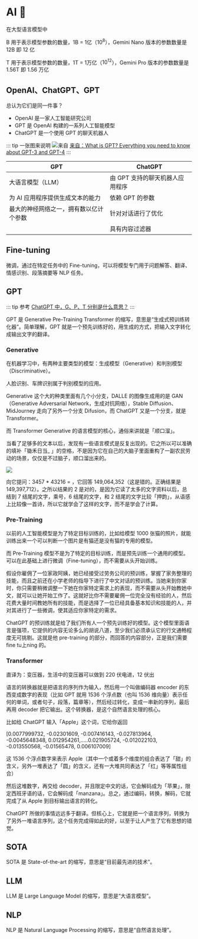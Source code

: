 # AI 🤖

在大型语言模型中

B 用于表示模型参数的数量，1B = 1亿（$10^{8}$），Gemini Nano 版本的参数数量是 12B 即 12 亿

T 用于表示模型参数的数量，1T = 1万亿（$10^{12}$），Gemini Pro 版本的参数数量是 1.56T 即 1.56 万亿

## OpenAI、ChatGPT、GPT

总认为它们是同一件事？

* OpenAI 是一家人工智能研究公司
* GPT 是 OpenAI 构建的一系列人工智能模型
* ChatGPT 是一个使用 GPT 的聊天机器人

::: tip 一张图来说明
![来自 ](https://cenyu-picogo.oss-cn-beijing.aliyuncs.com/Group_12448.png)
[来自：What is GPT? Everything you need to know about GPT-3 and GPT-4](https://zapier.com/blog/what-is-gpt/)
:::

| GPT | ChatGPT |
|---------|---------|
| 大语言模型（LLM） | 由 GPT 支持的聊天机器人应用程序 |
| 为 AI 应用程序提供生成文本的能力 | 依赖 GPT 的参数 |
| 最大的神经网络之一，拥有数以亿计个参数 | 针对对话进行了优化 |
|| 具有内容过滤器 |




## Fine-tuning

微调，通过在特定任务中的 Fine-tuning，可以将模型专门用于问题解答、翻译、情感识别、段落摘要等 NLP 任务。

## GPT

::: tip 参考
[ChatGPT 中，G、P、T 分别是什么意思？](https://zhuanlan.zhihu.com/p/610276479)
:::

GPT 是 Generative Pre-Training Transformer 的缩写，意思是“生成式预训练转化器”。简单理解，GPT 就是一个预先训练好的，用生成的方式，把输入文字转化成输出文字的翻译。

### Generative

在机器学习中，有两种主要类型的模型：生成模型（Generative）和判别模型（Discriminative）。

人脸识别、车牌识别属于判别模型的应用。

Generative 这个大的种类里面有几个小分支，DALLE 的图像生成用的是 GAN （Generative Adversarial Network，生成对抗网络），Stable Diffusion、MidJourney 走向了另外一个分支 Difusion，而 ChatGPT 又是一个分支，就是 Transformer。

而 Transformer Generative 的语言模型的核心，通俗来讲就是「顺口溜」。

当看了足够多的文本以后，发现有一些语言模式是反复出现的。它之所以可以准确的填补「锄禾日当_ 」的空格，不是因为它在自己的大脑子里面重构了一副农民劳动的场景，仅仅是不过脑子，顺口溜出来的。

![](https://cenyu-picogo.oss-cn-beijing.aliyuncs.com/20231208151520.png)

向它提问：3457 * 43216 = ，它回答 149,064,352（这是错的。正确结果是 149,397,712）。之所以结果的 2 是对的，是因为它读了太多的文字资料以后，总结到 7 结尾的文字，乘号，6 结尾的文字，和 2 结尾的文字比较「押韵」，从语感上比较像一首诗，所以它就学会了这样的文字，而不是学会了计算。

### Pre-Training

以前的人工智能模型是为了特定目标训练的，比如给模型 1000 张猫的照片，就能训练出来一个可以判断一个图片是有猫还是没有猫的专用的模型。

而 Pre-Training 模型不是为了特定的目标训练，而是预先训练一个通用的模型。可以在此基础上进行微调（Fine-tuning），而不需要从头开始训练。

假设你雇佣了一位家政阿姨，她已经接受过劳务公司的预训练，掌握了家务整理的技能，而且之前还在小学老师的指导下进行了中文对话的预训练。当她来到你家时，你只需要稍微调整一下她在你家特定需求上的表现，而不需要从头开始教她中文，就可以让她开始工作了。这就好比你不需要雇佣一位完全没有经验的人，然后花费大量时间教她所有的技能，而是选择了一位已经具备基本知识和技能的人，并对其进行了一些微调，使其适应你家特定的需求。

ChatGPT 的预训练就是给了我们所有人一个预先训练好的模型。这个模型里面语言是强项，它提供的内容无论多么的胡说八道，至少我们必须承认它的行文通畅程度无可挑剔。这就是他 pre-training 的部分，而回答的内容部分，正是我们需要 fine tu上ning 的。

### Transformer

直译为：变压器，生活中的变压器可以做到 220 伏电进，12 伏出

语言的转换器就是把语言的序列作为输入，然后用一个叫做编码器 encoder 的东西变成数字的表现（比如 GPT 就用 1536 个浮点数（也叫 1536 维向量）表示任何的单词，或者句子，段落，篇章等），然后经过转化，变成一串新的序列，最后再用 decoder 把它输出。这个转换器，是这个自然语言处理的核心。

比如给 ChatGPT 输入「Apple」这个词，它给你返回

[0.0077999732, -0.02301609, -0.007416143, -0.027813964, -0.0045648348, 0.012954261,.....0.021905724, -0.012022103, -0.013550568, -0.01565478, 0.006107009]

这 1536 个浮点数字来表示 Apple（其中一个或着多个维度的组合表达了「甜」的含义，另外一堆表达了「圆」的含义，还有一大堆共同表达了「红」等等属性组合）

然后这堆数字，再交给 decoder，并且限定中文的话，它会解码成为「苹果」，限定西班牙语的话，它会解码成「manzana」。总之，通过编码，转换，解码，它就完成了从 Apple 到目标输出语言的转化。

ChatGPT 所做的事情远远多于翻译。但核心上，它就是把一个语言序列，转换为了另外一堆语言序列，这个任务完成得如此的好，以至于让人产生了它有思想的错觉。

## SOTA

SOTA 是 State-of-the-art 的缩写，意思是“目前最先进的技术”。

## LLM

LLM 是 Large Language Model 的缩写，意思是“大语言模型”。

## NLP

NLP 是 Natural Language Processing 的缩写，意思是“自然语言处理”。
